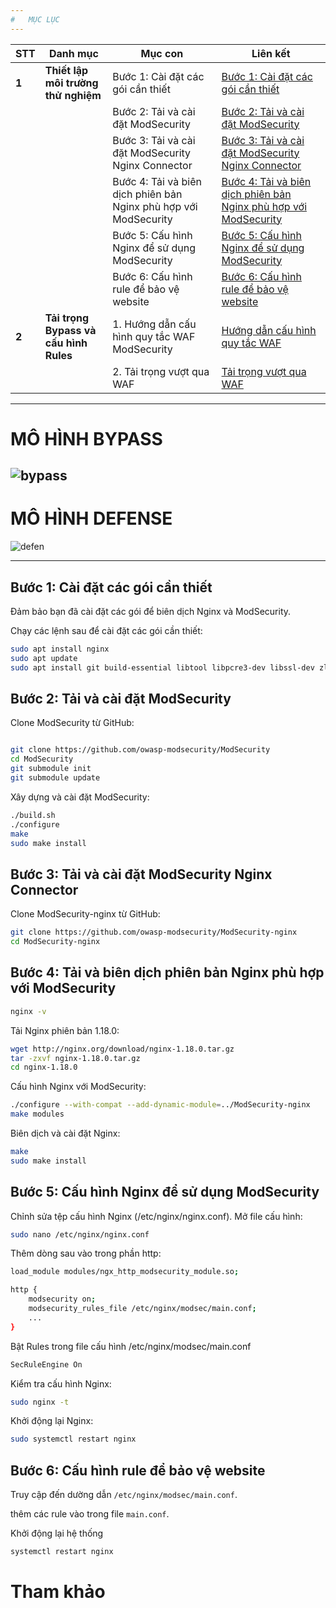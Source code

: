 ```yaml
---
#   MỤC LỤC
---
```


| **STT** | **Danh mục** | **Mục con** | **Liên kết** |
|---------|-------------|-------------|--------------|
| **1** | **Thiết lập môi trường thử nghiệm** | Bước 1: Cài đặt các gói cần thiết | [Bước 1: Cài đặt các gói cần thiết](#bước-1-cài-đặt-các-gói-cần-thiết) |
|  |  | Bước 2: Tải và cài đặt ModSecurity | [Bước 2: Tải và cài đặt ModSecurity](#bước-2-tải-và-cài-đặt-modsecurity) |
|  |  | Bước 3: Tải và cài đặt ModSecurity Nginx Connector | [Bước 3: Tải và cài đặt ModSecurity Nginx Connector](#bước-3-tải-và-cài-đặt-modsecurity-nginx-connector) |
|  |  | Bước 4: Tải và biên dịch phiên bản Nginx phù hợp với ModSecurity | [Bước 4: Tải và biên dịch phiên bản Nginx phù hợp với ModSecurity](#bước-4-tải-và-biên-dịch-phiên-bản-nginx-phù-hợp-với-modsecurity) |
|  |  | Bước 5: Cấu hình Nginx để sử dụng ModSecurity | [Bước 5: Cấu hình Nginx để sử dụng ModSecurity](#bước-5-cấu-hình-nginx-để-sử-dụng-modsecurity) |
|  |  | Bước 6: Cấu hình rule để bảo vệ website | [Bước 6: Cấu hình rule để bảo vệ website](#bước-6-cấu-hình-rule-để-bảo-vệ-website) |
| **2** | **Tải trọng Bypass và cấu hình Rules** | 1. Hướng dẫn cấu hình quy tắc WAF ModSecurity | [Hướng dẫn cấu hình quy tắc WAF](https://github.com/NTKien-ptitt/Attack-and-protect-Web-App-with-WAF-bypass-technique/blob/main/Config%20Rules/README.MD) |
|  |  | 2. Tải trọng vượt qua WAF | [Tải trọng vượt qua WAF](https://github.com/NTKien-ptitt/Attack-and-protect-Web-App-with-WAF-bypass-technique/blob/main/Bypass%20Payload%20WAF/README.MD) |


---
# MÔ HÌNH BYPASS
![bypass](https://github.com/user-attachments/assets/19e43a27-1840-479f-97f4-a14294838b28)
---
# MÔ HÌNH DEFENSE
![defen](https://github.com/user-attachments/assets/c45a0fda-2434-4862-987b-00cc30eaa2a1)

---

## Bước 1: Cài đặt các gói cần thiết

Đảm bảo bạn đã cài đặt các gói để biên dịch Nginx và ModSecurity.

Chạy các lệnh sau để cài đặt các gói cần thiết:

```bash
sudo apt install nginx
sudo apt update
sudo apt install git build-essential libtool libpcre3-dev libssl-dev zlib1g-dev wget
```
## Bước 2: Tải và cài đặt ModSecurity
Clone ModSecurity từ GitHub:
```bash

git clone https://github.com/owasp-modsecurity/ModSecurity
cd ModSecurity
git submodule init
git submodule update
```
Xây dựng và cài đặt ModSecurity:

```bash
./build.sh
./configure
make
sudo make install
```

## Bước 3: Tải và cài đặt ModSecurity Nginx Connector
Clone ModSecurity-nginx từ GitHub:
```bash
git clone https://github.com/owasp-modsecurity/ModSecurity-nginx
cd ModSecurity-nginx
```

## Bước 4: Tải và biên dịch phiên bản Nginx phù hợp với ModSecurity
```bash
nginx -v
```
Tải Nginx phiên bản 1.18.0:
```bash
wget http://nginx.org/download/nginx-1.18.0.tar.gz
tar -zxvf nginx-1.18.0.tar.gz
cd nginx-1.18.0
```
Cấu hình Nginx với ModSecurity:
```bash
./configure --with-compat --add-dynamic-module=../ModSecurity-nginx
make modules
```
Biên dịch và cài đặt Nginx:
```bash
make
sudo make install
```
## Bước 5: Cấu hình Nginx để sử dụng ModSecurity
Chỉnh sửa tệp cấu hình Nginx (/etc/nginx/nginx.conf).
Mở file cấu hình:
```bash
sudo nano /etc/nginx/nginx.conf
```
Thêm dòng sau vào trong phần http:
```bash
load_module modules/ngx_http_modsecurity_module.so;

http {
    modsecurity on;
    modsecurity_rules_file /etc/nginx/modsec/main.conf;
    ...
}
```
Bật Rules trong file cấu hình /etc/nginx/modsec/main.conf
```bash
SecRuleEngine On
```

Kiểm tra cấu hình Nginx:
```bash
sudo nginx -t
```
Khởi động lại Nginx:
```bash
sudo systemctl restart nginx
```

## Bước 6: Cấu hình rule để bảo vệ website

Truy cập đến dường dẫn `/etc/nginx/modsec/main.conf`.

thêm các rule vào trong file `main.conf`.

Khởi động lại hệ thống
```bash
systemctl restart nginx
```



# Tham khảo


